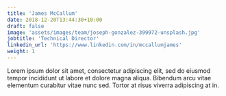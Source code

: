 ```yaml
---
title: 'James McCallum'
date: 2018-12-20T13:44:30+10:00
draft: false
image: 'assets/images/team/joseph-gonzalez-399972-unsplash.jpg'
jobtitle: 'Technical Director'
linkedin_url: 'https://www.linkedin.com/in/mccallumjames'
weight: 1
---
```


Lorem ipsum dolor sit amet, consectetur adipiscing elit, sed do eiusmod tempor incididunt ut labore et dolore magna aliqua. Bibendum arcu vitae elementum curabitur vitae nunc sed. Tortor at risus viverra adipiscing at in.
